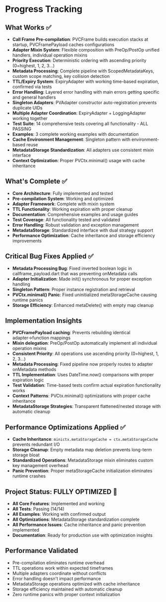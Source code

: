 # Progress Tracking

## What Works ✅
- **Call Frame Pre-compilation**: PVCFrame builds execution stacks at startup, PVCFramePayload caches configurations
- **Adapter Mixin System**: Flexible composition with PreOp/PostOp unified handlers, individual operation mixins
- **Priority Execution**: Deterministic ordering with ascending priority (0=highest, 1, 2, 3...)
- **Metadata Processing**: Complete pipeline with ScopedMetadataKeys, custom scope matching, key collision detection
- **TTL/Expiry System**: ExpiryAdapter with working time-based expiration, confirmed via tests
- **Error Handling**: Layered error handling with main errors getting specific and general handlers
- **Singleton Adapters**: PVAdapter constructor auto-registration prevents duplicate UIDs
- **Multiple Adapter Coordination**: ExpiryAdapter + LoggingAdapter working together
- **Test Suite**: 14 comprehensive tests covering all functionality - ALL PASSING
- **Examples**: 3 complete working examples with documentation
- **Cache Environment Management**: Singleton pattern with environment-based reuse
- **MetadataStorage Standardization**: All adapters use consistent mixin interface
- **Context Optimization**: Proper PVCtx.minimal() usage with cache inheritance

## What's Complete ✅
- **Core Architecture**: Fully implemented and tested
- **Pre-compilation System**: Working and optimized
- **Adapter Framework**: Complete with mixin system
- **TTL Functionality**: Working expiration with proper cleanup
- **Documentation**: Comprehensive examples and usage guides
- **Test Coverage**: All functionality tested and validated
- **Error Handling**: Robust validation and exception management
- **MetadataStorage**: Standardized interface with dual strategy support
- **Performance Optimization**: Cache inheritance and storage efficiency improvements

## Critical Bug Fixes Applied ✅
- **Metadata Processing Bug**: Fixed inverted boolean logic in callframe_payload.dart that was preventing onMetadata calls
- **Adapter Initialization**: Made init() synchronous for proper exception handling
- **Singleton Pattern**: Proper instance registration and retrieval
- **PVCtx.minimal() Panic**: Fixed uninitialized metaStorageCache causing runtime panics
- **Storage Efficiency**: Enhanced metaDelete() with empty map cleanup

## Implementation Insights
- **PVCFramePayload caching**: Prevents rebuilding identical adapter→function mappings
- **Mixin delegation**: PreOp/PostOp automatically implement all individual operation mixins  
- **Consistent Priority**: All operations use ascending priority (0=highest, 1, 2, 3...)
- **Metadata Processing**: Fixed pipeline now properly routes to adapter onMetadata methods
- **TTL Implementation**: Uses DateTime.now() comparisons with proper expiration logic
- **Test Validation**: Time-based tests confirm actual expiration functionality works
- **Context Patterns**: PVCtx.minimal() optimizations with proper cache inheritance
- **MetadataStorage Strategies**: Transparent flattened/nested storage with automatic cleanup

## Performance Optimizations Applied ✅
- **Cache Inheritance**: `minictx.metaStorageCache = ctx.metaStorageCache` prevents redundant I/O
- **Storage Cleanup**: Empty metadata map deletion prevents long-term storage bloat
- **Standardized Operations**: MetadataStorage mixin eliminates custom key management overhead
- **Panic Prevention**: Proper metaStorageCache initialization eliminates runtime crashes

## Project Status: FULLY OPTIMIZED 🎉
- **All Core Features**: Implemented and working
- **All Tests**: Passing (14/14)
- **All Examples**: Working with confirmed output
- **All Optimizations**: MetadataStorage standardization complete
- **All Performance Issues**: Cache inheritance and panic prevention implemented
- **Documentation**: Ready for production use with optimization insights

## Performance Validated
- Pre-compilation eliminates runtime overhead
- TTL operations work within expected timeframes
- Multiple adapters coordinate without conflicts
- Error handling doesn't impact performance
- MetadataStorage operations optimized with cache inheritance
- Storage efficiency maintained with automatic cleanup
- Zero runtime panics with proper context initialization

